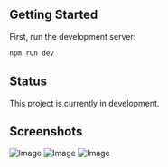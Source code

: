 ## Getting Started

First, run the development server:

```bash
npm run dev
```


## Status

This project is currently in development.

## Screenshots

![Image](https://github.com/user-attachments/assets/3192bea8-e0f2-4e56-ad7a-4e072fc4c1d2)
![Image](https://github.com/user-attachments/assets/d562cc31-11d7-444d-9f1f-367193737fc0)
![Image](https://github.com/user-attachments/assets/d4730e85-532a-473b-8fc9-47cb06c07632)